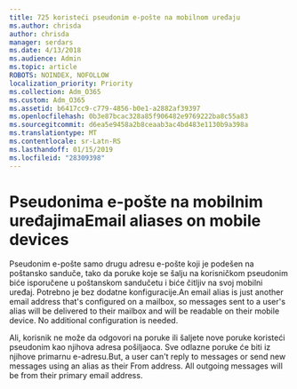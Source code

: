 ```yaml
---
title: 725 koristeći pseudonim e-pošte na mobilnom uređaju
ms.author: chrisda
author: chrisda
manager: serdars
ms.date: 4/13/2018
ms.audience: Admin
ms.topic: article
ROBOTS: NOINDEX, NOFOLLOW
localization_priority: Priority
ms.collection: Adm_O365
ms.custom: Adm_O365
ms.assetid: b6417cc9-c779-4856-b0e1-a2882af39397
ms.openlocfilehash: 0b3e87bcac328a85f906482e9769222ba8c55a83
ms.sourcegitcommit: d6ea5e9458a2b8ceaab3ac4bd483e1130b9a398a
ms.translationtype: MT
ms.contentlocale: sr-Latn-RS
ms.lasthandoff: 01/15/2019
ms.locfileid: "28309398"
---
```

# <a name="email-aliases-on-mobile-devices"></a><span data-ttu-id="d3070-102">Pseudonima e-pošte na mobilnim uređajima</span><span class="sxs-lookup"><span data-stu-id="d3070-102">Email aliases on mobile devices</span></span>

<span data-ttu-id="d3070-p101">Pseudonim e-pošte samo drugu adresu e-pošte koji je podešen na poštansko sanduče, tako da poruke koje se šalju na korisničkom pseudonim biće isporučene u poštanskom sandučetu i biće čitljiv na svoj mobilni uređaj. Potrebno je bez dodatne konfiguracije.</span><span class="sxs-lookup"><span data-stu-id="d3070-p101">An email alias is just another email address that's configured on a mailbox, so messages sent to a user's alias will be delivered to their mailbox and will be readable on their mobile device. No additional configuration is needed.</span></span>
  
<span data-ttu-id="d3070-p102">Ali, korisnik ne može da odgovori na poruke ili šaljete nove poruke koristeći pseudonim kao njihova adresa pošiljaoca. Sve odlazne poruke će biti iz njihove primarnu e-adresu.</span><span class="sxs-lookup"><span data-stu-id="d3070-p102">But, a user can't reply to messages or send new messages using an alias as their From address. All outgoing messages will be from their primary email address.</span></span>
  

